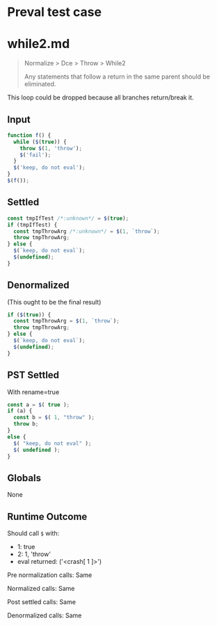 # Preval test case

# while2.md

> Normalize > Dce > Throw > While2
>
> Any statements that follow a return in the same parent should be eliminated.

This loop could be dropped because all branches return/break it.

## Input

`````js filename=intro
function f() {
  while ($(true)) {
    throw $(1, 'throw');
    $('fail');
  }
  $('keep, do not eval');
}
$(f());
`````


## Settled


`````js filename=intro
const tmpIfTest /*:unknown*/ = $(true);
if (tmpIfTest) {
  const tmpThrowArg /*:unknown*/ = $(1, `throw`);
  throw tmpThrowArg;
} else {
  $(`keep, do not eval`);
  $(undefined);
}
`````


## Denormalized
(This ought to be the final result)

`````js filename=intro
if ($(true)) {
  const tmpThrowArg = $(1, `throw`);
  throw tmpThrowArg;
} else {
  $(`keep, do not eval`);
  $(undefined);
}
`````


## PST Settled
With rename=true

`````js filename=intro
const a = $( true );
if (a) {
  const b = $( 1, "throw" );
  throw b;
}
else {
  $( "keep, do not eval" );
  $( undefined );
}
`````


## Globals


None


## Runtime Outcome


Should call `$` with:
 - 1: true
 - 2: 1, 'throw'
 - eval returned: ('<crash[ 1 ]>')

Pre normalization calls: Same

Normalized calls: Same

Post settled calls: Same

Denormalized calls: Same
